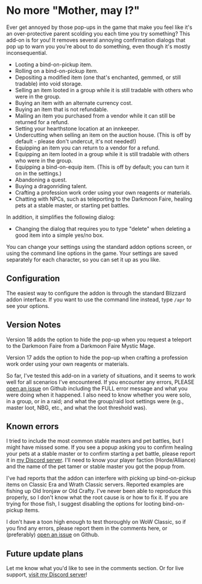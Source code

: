 # No more "Mother, may I?"
Ever get annoyed by those pop-ups in the game that make you feel like it's an over-protective parent scolding you each time you try something? This add-on is for you! It removes several annoying confirmation dialogs that pop up to warn you you're about to do something, even though it's mostly inconsequential.

- Looting a bind-on-pickup item.
- Rolling on a bind-on-pickup item.
- Depositing a modified item (one that's enchanted, gemmed, or still tradable) into void storage. 
- Selling an item looted in a group while it is still tradable with others who were in the group.
- Buying an item with an alternate currency cost.
- Buying an item that is not refundable.
- Mailing an item you purchased from a vendor while it can still be returned for a refund.
- Setting your hearthstone location at an innkeeper.
- Undercutting when selling an item on the auction house. (This is off by default - please don't undercut, it's not needed!)
- Equipping an item you can return to a vendor for a refund.
- Equipping an item looted in a group while it is still tradable with others who were in the group.
- Equipping a bind-on-equip item. (This is off by default; you can turn it on in the settings.)
- Abandoning a quest.
- Buying a dragonriding talent.
- Crafting a profession work order using your own reagents or materials.
- Chatting with NPCs, such as teleporting to the Darkmoon Faire, healing pets at a stable master, or starting pet battles.

In addition, it simplifies the following dialog:

- Changing the dialog that requires you to type "delete" when deleting a good item into a simple yes/no box.

You can change your settings using the standard addon options screen, or using the command line options in the game. Your settings are saved separately for each character, so you can set it up as you like.

## Configuration
The easiest way to configure the addon is through the standard Blizzard addon interface. If you want to use the command line instead, type `/apr` to see your options.

## Version Notes
Version 18 adds the option to hide the pop-up when you request a teleport to the Darkmoon Faire from a Darkmoon Faire Mystic Mage.

Version 17 adds the option to hide the pop-up when crafting a profession work order using your own reagents or materials.

So far, I've tested this add-on in a variety of situations, and it seems to work well for all scenarios I've encountered. If you encounter any errors, PLEASE [open an issue](https://github.com/KyrosKrane/AnnoyingPopupRemover/issues) on Github including the FULL error message and what you were doing when it happened. I also need to know whether you were solo, in a group, or in a raid; and what the group/raid loot settings were (e.g., master loot, NBG, etc., and what the loot threshold was).

## Known errors
I tried to include the most common stable masters and pet battles, but I might have missed some. If you see a popup asking you to confirm healing your pets at a stable master or to confirm starting a pet battle, please report it in [my Discord server](https://discord.gg/YRBDrxQ). I'll need to know your player faction (Horde/Alliance) and the name of the pet tamer or stable master you got the popup from.

I've had reports that the addon can interfere with picking up bind-on-pickup items on Classic Era and Wrath Classic servers. Reported examples are fishing up Old Ironjaw or Old Crafty. I've never been able to reproduce this properly, so I don't know what the root cause is or how to fix it. If you are trying for those fish, I suggest disabling the options for looting bind-on-pickup items.

I don't have a toon high enough to test thoroughly on WoW Classic, so if you find any errors, please report them in the comments here, or (preferably) [open an issue](https://github.com/KyrosKrane/AnnoyingPopupRemover/issues) on Github.

## Future update plans
Let me know what you'd like to see in the comments section. Or for live support, [visit my Discord server](https://discord.gg/YRBDrxQ)!
